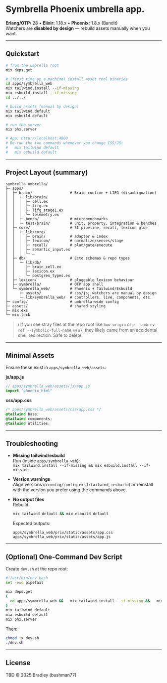 # Symbrella Phoenix **umbrella** app.

**Erlang/OTP:** 28 • **Elixir:** 1.18.x • **Phoenix:** 1.8.x (Bandit)  
Watchers are **disabled by design** — rebuild assets manually when you want.

---

## Quickstart

```bash
# from the umbrella root
mix deps.get

# (first time on a machine) install asset tool binaries
cd apps/symbrella_web
mix tailwind.install --if-missing
mix esbuild.install --if-missing
cd ../../

# build assets (manual by design)
mix tailwind default
mix esbuild default

# run the server
mix phx.server

# App: http://localhost:4000
# Re-run the two commands whenever you change CSS/JS:
#   mix tailwind default
#   mix esbuild default
```

---

## Project Layout (summary)

```
symbrella_umbrella/
├─ apps/
│  ├─ brain/                 # Brain runtime + LIFG (disambiguation)
│  │  ├─ lib/brain/
│  │  │  ├─ cell.ex
│  │  │  ├─ lifg.ex
│  │  │  ├─ lifg_stage1.ex
│  │  │  └─ telemetry.ex
│  │  ├─ bench/              # microbenchmarks
│  │  └─ test/brain/         # unit, property, integration & benches
│  ├─ core/                  # SI pipeline, recall, lexicon glue
│  │  ├─ lib/core/
│  │  │  ├─ brain/           # adapter & index
│  │  │  ├─ lexicon/         # normalize/senses/stage
│  │  │  ├─ recall/          # plan/gate/execute
│  │  │  ├─ semantic_input.ex
│  │  │  └─ …
│  ├─ db/                    # Ecto schemas & repo types
│  │  └─ lib/db/
│  │     ├─ brain_cell.ex
│  │     ├─ lexicon.ex
│  │     └─ postgrex_types.ex
│  ├─ lexicon/               # pluggable lexicon behaviour
│  ├─ symbrella/             # OTP app shell
│  └─ symbrella_web/         # Phoenix + Tailwind/Esbuild
│     ├─ assets/             # css/js; watchers are manual by design
│     └─ lib/symbrella_web/  # controllers, live, components, etc.
├─ config/                   # umbrella-wide config
├─ assets/                   # shared styling
├─ mix.exs
└─ mix.lock
```

> ℹ️ If you see stray files at the repo root like `how origin` or
> `e --abbrev-ref --symbolic-full-name @{u}`, they likely came from an
> accidental shell redirection. Safe to delete.

---

## Minimal Assets

Ensure these exist in `apps/symbrella_web/assets`:

**js/app.js**
```js
// apps/symbrella_web/assets/js/app.js
import "phoenix_html"
```

**css/app.css**
```css
/* apps/symbrella_web/assets/css/app.css */
@tailwind base;
@tailwind components;
@tailwind utilities;
```

---

## Troubleshooting

- **Missing tailwind/esbuild**  
  Run (inside `apps/symbrella_web`):  
  `mix tailwind.install --if-missing && mix esbuild.install --if-missing`

- **Version warnings**  
  Align versions in `config/config.exs` (`:tailwind`, `:esbuild`) *or*
  reinstall with the version you prefer using the commands above.

- **No output files**  
  Rebuild:
  ```bash
  mix tailwind default && mix esbuild default
  ```
  Expected outputs:
  ```
  apps/symbrella_web/priv/static/assets/app.css
  apps/symbrella_web/priv/static/assets/app.js
  ```

---

## (Optional) One-Command Dev Script

Create `dev.sh` at the repo root:

```bash
#!/usr/bin/env bash
set -euo pipefail

mix deps.get
(
  cd apps/symbrella_web &&   mix tailwind.install --if-missing &&   mix esbuild.install --if-missing
)
mix tailwind default
mix esbuild default
mix phx.server
```

Then:
```bash
chmod +x dev.sh
./dev.sh
```

---

## License

TBD © 2025 Bradley (bushman77)

